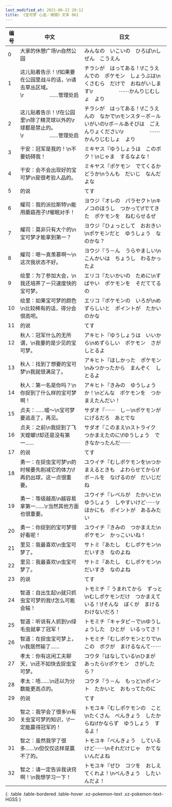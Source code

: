 ```yaml
---
last_modified_at: 2021-06-22 20:12
title: 《宝可梦 心金／魂银》文本 061
---
```

| 编号 | 中文 | 日文 |
| ---- | ---- | ---- |
| 0 | 大家的休憩广场\n自然公园 | みんなの　いこいの　ひろば\nしぜん　こうえん |
| 1 | 这儿贴着告示！\f如果要在公园里战斗的话，\n请去草丛区域。\r　　　　　……管理处启 | チラシが　はってある！\fこうえんでの　ポケモン　しょうぶは\nくさむら　だけで　おねがいします\r　　　　　⋯⋯かんりじむしょ　より |
| 2 | 这儿贴着告示！\f在公园里\n除了精灵球以外的\r球都是禁止的。\r　　　　　……管理处启 | チラシが　はってある！\fこうえんの　なかで\nモンスタ－ボ－ル　いがいの\rボ－ルあそびは　ごえんりょください\r　　　　　⋯⋯かんりじむしょ　より |
| 3 | 干安：冠军是我的！\n不要妨碍我！ | ミキヤス『ゆうしょうは　このボク！\nじゃま　するなよな！ |
| 4 | 干安：会不会出现好的宝可梦\n是很考验人品的。 | ミキヤス『ポケモン　でてくるかどうか\nうんも　だいじ　なんだよな |
| 5 | 的说 | てす |
| 6 | 耀司：我的派拉斯特\n能用蘑菇孢子\f催眠对手！ | ヨウジ『オレの　パラセクト\nキノコのほうし　つかって\fでてきた　ポケモンを　ねむらせるぜ |
| 7 | 耀司：莫非只有大个的\n宝可梦才能拿到第一？ | ヨウジ『ひょっとして　おおきい\nポケモンだと　ゆうしょう　なのかな？ |
| 8 | 耀司：嗯～真羡慕啊～\n这次我状态不好。 | ヨウジ『う－ん　うらやましい\nこんかいは　ちょうし　わるかったよ |
| 9 | 绘里：为了参加大会，\n我还培养了一只速度快的宝可梦。 | エリコ『たいかいの　ために\nすばやい　ポケモンを　そだててるの |
| 10 | 绘里：如果宝可梦的颜色\n比较稀有的话，得分会很高吧。 | エリコ『ポケモンの　いろが\nめずらしいと　ポイントが　たかいのかな |
| 11 | 的说 | てす |
| 12 | 秋人：冠军什么的无所谓，\n我要的是少见的宝可梦。 | アキヒト『ゆうしょうは　いいから\nめずらしい　ポケモン　さがしとるよ |
| 13 | 秋人：找到了想要的宝可梦\n我就很满足了。 | アキヒト『ほしかった　ポケモン\nみつかったから　まんぞく　しとるよ |
| 14 | 秋人：第一名是你吗？\n你捉到了什么样的宝可梦啊！ | アキヒト『きみの　ゆうしょうか！\nどんな　ポケモンを　つかまえたんだい！ |
| 15 | 贞夫：……嘘～\n宝可梦要逃走了，再见。 | サダオ『⋯⋯　し－\nポケモンが　にげるだろ　あとでな |
| 16 | 贞夫：之前\n我捉到了飞天螳螂\f却还是没有第一…… | サダオ『このまえ\nストライク　つかまえたのに\fゆうしょう　できなかったんだ⋯⋯ |
| 17 | 的说 | てす |
| 18 | 勇一：在捉虫宝可梦\n的时候要先削减它的体力\f再扔出球，这一点很重要。 | ユウイチ『むしポケモンを\nつかまえるときも　よわらせてから\fボ－ルを　なげるのが　だいじだね |
| 19 | 勇一：等级越高\n越容易拿第一……\r当然其他方面也很重要。 | ユウイチ『レベルが　たかいと\nゆうしょう　しやすいけど⋯⋯\rほかにも　ポイントが　あるみたい |
| 20 | 勇一：你捉到的宝可梦很好看呢！ | ユウイチ『きみの　つかまえた\nポケモン　かっこいいね！ |
| 21 | 里见：我最喜欢\n虫宝可梦了。 | サトミ『あたし　むしポケモン\nだいすき　なのよね |
| 22 | 里见：我最喜欢\n虫宝可梦了。 | サトミ『あたし　むしポケモン\nだいすき　なのよね |
| 23 | 的说 | てす |
| 24 | 智道：自出生起\n就只抓虫宝可梦的我\f怎么可能会输！ | トモミチ『 うまれてから　ずっと\nむしポケモンだけ　つかまえている！\fそんな　ぼくが　まけるわけないだろ！ |
| 25 | 智道：听说有人抓到\n绿毛虫就拿了冠军！ | トモミチ『キャタピ－で\nゆうしょうした　ひとが　いるってさ！ |
| 26 | 智道：在捉虫宝可梦上，\n我居然输了…… | トモミチ『むしポケモンとりで\nこの　ボクが　まけるなんて⋯⋯ |
| 27 | 孝太：你有这闲工夫聊天，\n还不如快去捉虫宝可梦。 | コウタ『はなしている\nひまが　あったら\rポケモン　さがしたら？ |
| 28 | 孝太：唔……\n还以为分数能更高点的。 | コウタ『う－ん　もっと\nポイント　たかいと　おもってたのに |
| 29 | 的说 | てす |
| 30 | 智之：我学会了很多\n有关虫宝可梦的知识，\f一定能赢得冠军的！ | トモユキ『むしポケモンの　こと\nたくさん　べんきょう　したからね\fかならず　ゆうしょう　するよ！ |
| 31 | 智之：虽然我学了很多……\n但仅仅这样是赢不了的。 | トモユキ『べんきょう　しているけど⋯⋯\nそれだけじゃ　かてないんだよね |
| 32 | 智之：请一定告诉我诀窍啊！\n我想学习一下！ | トモユキ『ぜひ　コツを　おしえてくれよ！\nべんきょう　したいんだよ！ |
{: .table .table-bordered .table-hover .xz-pokemon-text .xz-pokemon-text-HGSS }
